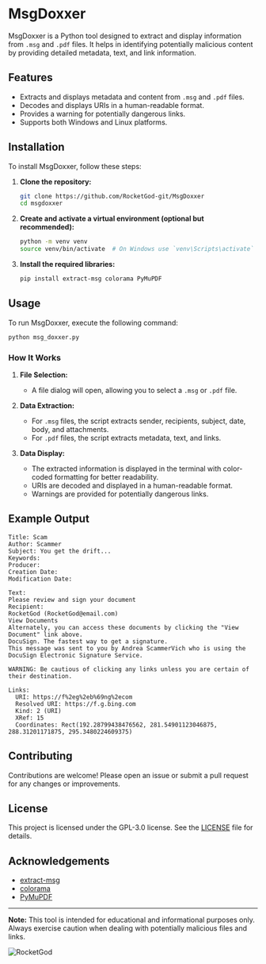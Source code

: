 # MsgDoxxer

MsgDoxxer is a Python tool designed to extract and display information from `.msg` and `.pdf` files. It helps in identifying potentially malicious content by providing detailed metadata, text, and link information.

## Features

- Extracts and displays metadata and content from `.msg` and `.pdf` files.
- Decodes and displays URIs in a human-readable format.
- Provides a warning for potentially dangerous links.
- Supports both Windows and Linux platforms.

## Installation

To install MsgDoxxer, follow these steps:

1. **Clone the repository:**

    ```sh
    git clone https://github.com/RocketGod-git/MsgDoxxer
    cd msgdoxxer
    ```

2. **Create and activate a virtual environment (optional but recommended):**

    ```sh
    python -m venv venv
    source venv/bin/activate  # On Windows use `venv\Scripts\activate`
    ```

3. **Install the required libraries:**

    ```sh
    pip install extract-msg colorama PyMuPDF
    ```

## Usage

To run MsgDoxxer, execute the following command:

```sh
python msg_doxxer.py
```

### How It Works

1. **File Selection:**
    - A file dialog will open, allowing you to select a `.msg` or `.pdf` file.

2. **Data Extraction:**
    - For `.msg` files, the script extracts sender, recipients, subject, date, body, and attachments.
    - For `.pdf` files, the script extracts metadata, text, and links.

3. **Data Display:**
    - The extracted information is displayed in the terminal with color-coded formatting for better readability.
    - URIs are decoded and displayed in a human-readable format.
    - Warnings are provided for potentially dangerous links.

## Example Output

```
Title: Scam
Author: Scammer
Subject: You get the drift...
Keywords:
Producer:
Creation Date:
Modification Date:

Text:
Please review and sign your document
Recipient:
RocketGod (RocketGod@email.com)
View Documents
Alternately, you can access these documents by clicking the "View Document" link above.
DocuSign. The fastest way to get a signature.
This message was sent to you by Andrea ScammerVich who is using the DocuSign Electronic Signature Service.

WARNING: Be cautious of clicking any links unless you are certain of their destination.

Links:
  URI: https://f%2eg%2eb%69ng%2ecom
  Resolved URI: https://f.g.bing.com
  Kind: 2 (URI)
  XRef: 15
  Coordinates: Rect(192.28799438476562, 281.54901123046875, 288.31201171875, 295.3480224609375)
```

## Contributing

Contributions are welcome! Please open an issue or submit a pull request for any changes or improvements.

## License

This project is licensed under the GPL-3.0 license. See the [LICENSE](LICENSE) file for details.

## Acknowledgements

- [extract-msg](https://pypi.org/project/extract-msg/)
- [colorama](https://pypi.org/project/colorama/)
- [PyMuPDF](https://pypi.org/project/PyMuPDF/)

---

**Note:** This tool is intended for educational and informational purposes only. Always exercise caution when dealing with potentially malicious files and links.

![RocketGod](https://github.com/RocketGod-git/Flipper_Zero/assets/57732082/f5d67cfd-585d-4b23-905f-37151e3d6a7d)
